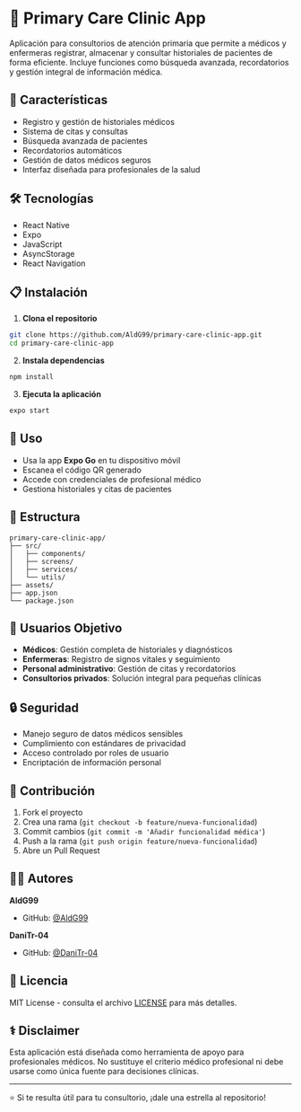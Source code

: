 # 🏥 Primary Care Clinic App

Aplicación para consultorios de atención primaria que permite a médicos y enfermeras registrar, almacenar y consultar historiales de pacientes de forma eficiente. Incluye funciones como búsqueda avanzada, recordatorios y gestión integral de información médica.

## 🚀 Características

- Registro y gestión de historiales médicos
- Sistema de citas y consultas
- Búsqueda avanzada de pacientes
- Recordatorios automáticos
- Gestión de datos médicos seguros
- Interfaz diseñada para profesionales de la salud

## 🛠️ Tecnologías

- React Native
- Expo
- JavaScript
- AsyncStorage
- React Navigation

## 📋 Instalación

1. **Clona el repositorio**
```bash
git clone https://github.com/AldG99/primary-care-clinic-app.git
cd primary-care-clinic-app
```

2. **Instala dependencias**
```bash
npm install
```

3. **Ejecuta la aplicación**
```bash
expo start
```

## 📱 Uso

- Usa la app **Expo Go** en tu dispositivo móvil
- Escanea el código QR generado
- Accede con credenciales de profesional médico
- Gestiona historiales y citas de pacientes

## 📂 Estructura

```
primary-care-clinic-app/
├── src/
│   ├── components/
│   ├── screens/
│   ├── services/
│   └── utils/
├── assets/
├── app.json
└── package.json
```

## 👥 Usuarios Objetivo

- **Médicos**: Gestión completa de historiales y diagnósticos
- **Enfermeras**: Registro de signos vitales y seguimiento
- **Personal administrativo**: Gestión de citas y recordatorios
- **Consultorios privados**: Solución integral para pequeñas clínicas

## 🔒 Seguridad

- Manejo seguro de datos médicos sensibles
- Cumplimiento con estándares de privacidad
- Acceso controlado por roles de usuario
- Encriptación de información personal

## 🤝 Contribución

1. Fork el proyecto
2. Crea una rama (`git checkout -b feature/nueva-funcionalidad`)
3. Commit cambios (`git commit -m 'Añadir funcionalidad médica'`)
4. Push a la rama (`git push origin feature/nueva-funcionalidad`)
5. Abre un Pull Request

## 👨‍💻 Autores

**AldG99**
- GitHub: [@AldG99](https://github.com/AldG99)

**DaniTr-04**
- GitHub: [@DaniTr-04](https://github.com/DaniTr-04)

## 📄 Licencia

MIT License - consulta el archivo [LICENSE](LICENSE) para más detalles.

## ⚕️ Disclaimer

Esta aplicación está diseñada como herramienta de apoyo para profesionales médicos. No sustituye el criterio médico profesional ni debe usarse como única fuente para decisiones clínicas.

---

⭐ Si te resulta útil para tu consultorio, ¡dale una estrella al repositorio!
